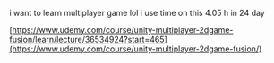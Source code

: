 i want to learn multiplayer game lol
i use time on this 4.05 h in 24 day


[https://www.udemy.com/course/unity-multiplayer-2dgame-fusion/learn/lecture/36534924?start=465](https://www.udemy.com/course/unity-multiplayer-2dgame-fusion/)
